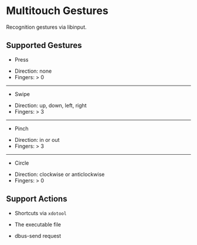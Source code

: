 Multitouch Gestures
=======================

Recognition gestures via libinput.


Supported Gestures
----------------------

* Press
 + Direction: none
 + Fingers: > 0

-----

* Swipe
 + Direction: up, down, left, right
 + Fingers: > 3

-----

* Pinch
 + Direction: in or out
 + Fingers: > 3

-----

* Circle
 + Direction: clockwise or anticlockwise
 + Fingers: > 0



Support Actions
------------------

* Shortcuts via `xdotool`

* The executable file

* dbus-send request
